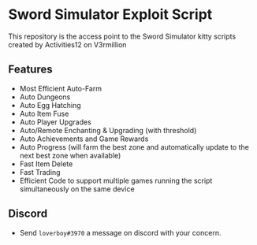 # Sword Simulator Exploit Script
This repository is the access point to the Sword Simulator kitty scripts created by Activities12 on V3rmillion

## Features
- Most Efficient Auto-Farm
- Auto Dungeons
- Auto Egg Hatching
- Auto Item Fuse
- Auto Player Upgrades
- Auto/Remote Enchanting & Upgrading (with threshold)
- Auto Achievements and Game Rewards
- Auto Progress (will farm the best zone and automatically update to the next best zone when available)
- Fast Item Delete
- Fast Trading
- Efficient Code to support multiple games running the script simultaneously on the same device

## Discord 
- Send ```loverboy#3970``` a message on discord with your concern.
